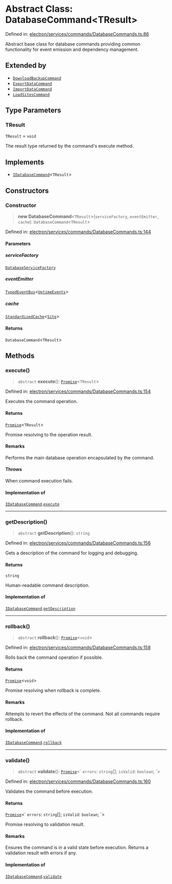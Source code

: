 # Abstract Class: DatabaseCommand\<TResult\>

Defined in: [electron/services/commands/DatabaseCommands.ts:86](https://github.com/Nick2bad4u/Uptime-Watcher/blob/main/electron/services/commands/DatabaseCommands.ts#L86)

Abstract base class for database commands providing common functionality for
event emission and dependency management.

## Extended by

- [`DownloadBackupCommand`](DownloadBackupCommand.md)
- [`ExportDataCommand`](ExportDataCommand.md)
- [`ImportDataCommand`](ImportDataCommand.md)
- [`LoadSitesCommand`](LoadSitesCommand.md)

## Type Parameters

### TResult

`TResult` = `void`

The result type returned by the command's execute
  method.

## Implements

- [`IDatabaseCommand`](../interfaces/IDatabaseCommand.md)\<`TResult`\>

## Constructors

### Constructor

> **new DatabaseCommand**\<`TResult`\>(`serviceFactory`, `eventEmitter`, `cache`): `DatabaseCommand`\<`TResult`\>

Defined in: [electron/services/commands/DatabaseCommands.ts:144](https://github.com/Nick2bad4u/Uptime-Watcher/blob/main/electron/services/commands/DatabaseCommands.ts#L144)

#### Parameters

##### serviceFactory

[`DatabaseServiceFactory`](../../../factories/DatabaseServiceFactory/classes/DatabaseServiceFactory.md)

##### eventEmitter

[`TypedEventBus`](../../../../events/TypedEventBus/classes/TypedEventBus.md)\<[`UptimeEvents`](../../../../events/eventTypes/interfaces/UptimeEvents.md)\>

##### cache

[`StandardizedCache`](../../../../utils/cache/StandardizedCache/classes/StandardizedCache.md)\<[`Site`](../../../../../shared/types/interfaces/Site.md)\>

#### Returns

`DatabaseCommand`\<`TResult`\>

## Methods

### execute()

> `abstract` **execute**(): [`Promise`](https://developer.mozilla.org/docs/Web/JavaScript/Reference/Global_Objects/Promise)\<`TResult`\>

Defined in: [electron/services/commands/DatabaseCommands.ts:154](https://github.com/Nick2bad4u/Uptime-Watcher/blob/main/electron/services/commands/DatabaseCommands.ts#L154)

Executes the command operation.

#### Returns

[`Promise`](https://developer.mozilla.org/docs/Web/JavaScript/Reference/Global_Objects/Promise)\<`TResult`\>

Promise resolving to the operation result.

#### Remarks

Performs the main database operation encapsulated by the command.

#### Throws

When command execution fails.

#### Implementation of

[`IDatabaseCommand`](../interfaces/IDatabaseCommand.md).[`execute`](../interfaces/IDatabaseCommand.md#execute)

***

### getDescription()

> `abstract` **getDescription**(): `string`

Defined in: [electron/services/commands/DatabaseCommands.ts:156](https://github.com/Nick2bad4u/Uptime-Watcher/blob/main/electron/services/commands/DatabaseCommands.ts#L156)

Gets a description of the command for logging and debugging.

#### Returns

`string`

Human-readable command description.

#### Implementation of

[`IDatabaseCommand`](../interfaces/IDatabaseCommand.md).[`getDescription`](../interfaces/IDatabaseCommand.md#getdescription)

***

### rollback()

> `abstract` **rollback**(): [`Promise`](https://developer.mozilla.org/docs/Web/JavaScript/Reference/Global_Objects/Promise)\<`void`\>

Defined in: [electron/services/commands/DatabaseCommands.ts:158](https://github.com/Nick2bad4u/Uptime-Watcher/blob/main/electron/services/commands/DatabaseCommands.ts#L158)

Rolls back the command operation if possible.

#### Returns

[`Promise`](https://developer.mozilla.org/docs/Web/JavaScript/Reference/Global_Objects/Promise)\<`void`\>

Promise resolving when rollback is complete.

#### Remarks

Attempts to revert the effects of the command. Not all commands require
rollback.

#### Implementation of

[`IDatabaseCommand`](../interfaces/IDatabaseCommand.md).[`rollback`](../interfaces/IDatabaseCommand.md#rollback)

***

### validate()

> `abstract` **validate**(): [`Promise`](https://developer.mozilla.org/docs/Web/JavaScript/Reference/Global_Objects/Promise)\<\` `errors`: `string`[]; `isValid`: `boolean`; \`\>

Defined in: [electron/services/commands/DatabaseCommands.ts:160](https://github.com/Nick2bad4u/Uptime-Watcher/blob/main/electron/services/commands/DatabaseCommands.ts#L160)

Validates the command before execution.

#### Returns

[`Promise`](https://developer.mozilla.org/docs/Web/JavaScript/Reference/Global_Objects/Promise)\<\` `errors`: `string`[]; `isValid`: `boolean`; \`\>

Promise resolving to validation result.

#### Remarks

Ensures the command is in a valid state before execution. Returns a
validation result with errors if any.

#### Implementation of

[`IDatabaseCommand`](../interfaces/IDatabaseCommand.md).[`validate`](../interfaces/IDatabaseCommand.md#validate)
